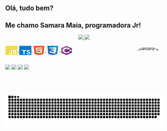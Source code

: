 ## Olá, tudo bem?
## Me chamo Samara Maia, programadora Jr!
<div align="center">
  <a href="https://github.com/Samara-rbd">
  <img height="180em" src="https://github-readme-stats.vercel.app/api?username=Samara-rbd&show_icons=true&theme=dracula&include_all_commits=true&count_private=true"/>
  <img height="180em" src="https://github-readme-stats.vercel.app/api/top-langs/?username=Samara-rbd&layout=compact&langs_count=7&theme=dracula"/>
</div>
 
  <div style="display: inline_block"><br>
  <img align="center" alt="Rafa-Js" height="30" width="40" src="https://raw.githubusercontent.com/devicons/devicon/master/icons/javascript/javascript-plain.svg">
  <img align="center" alt="Rafa-Ts" height="30" width="40" src="https://raw.githubusercontent.com/devicons/devicon/master/icons/typescript/typescript-plain.svg">
  <img align="center" alt="Rafa-HTML" height="30" width="40" src="https://raw.githubusercontent.com/devicons/devicon/master/icons/html5/html5-original.svg">
  <img align="center" alt="Rafa-CSS" height="30" width="40" src="https://raw.githubusercontent.com/devicons/devicon/master/icons/css3/css3-original.svg">
  <img align="center" alt="Rafa-Csharp" height="30" width="40" src="https://raw.githubusercontent.com/devicons/devicon/master/icons/csharp/csharp-original.svg">
  <img align="right" alt="Samara-pic" height="150" style="border-radius:50px;" src="https://instagram.fbel16-1.fna.fbcdn.net/v/t51.2885-19/s150x150/260838867_2881578552133171_3101204870140421169_n.jpg?_nc_ht=instagram.fbel16-1.fna.fbcdn.net&_nc_cat=107&_nc_ohc=_corM-ZB0_kAX8bfY9l&edm=ALbqBD0BAAAA&ccb=7-4&oh=ce4b30126e5b76cabca9f85d5723e377&oe=61AAD04D&_nc_sid=9a90d6">
</div>
  
  ##
  <div>
     <a href="https://www.instagram.com/reismaia/" target="_blank"><img src="https://img.shields.io/badge/-Instagram-%23E4405F?style=for-the-badge&logo=instagram&logoColor=white" target="_blank"></a>
    <a href="https://discord.com/channels/@me" target="_blank"><img src="https://img.shields.io/badge/Discord-7289DA?style=for-the-badge&logo=discord&logoColor=white" target="_blank"></a> 
    <a href="https://www.linkedin.com/in/samara-maia-78149b11a/" target="_blank"><img src="https://img.shields.io/badge/-LinkedIn-%230077B5?style=for-the-badge&logo=linkedin&logoColor=white" target="_blank"></a> 
 <a href = "maiareismaia@gmail.com"><img src="https://img.shields.io/badge/-Gmail-%23333?style=for-the-badge&logo=gmail&logoColor=white" target="_blank"></a>
    
  </div>
  
  ![github contribution grid snake animation](https://raw.githubusercontent.com/Samara-rbd/Samara-rbd/output/github-contribution-grid-snake.svg)


